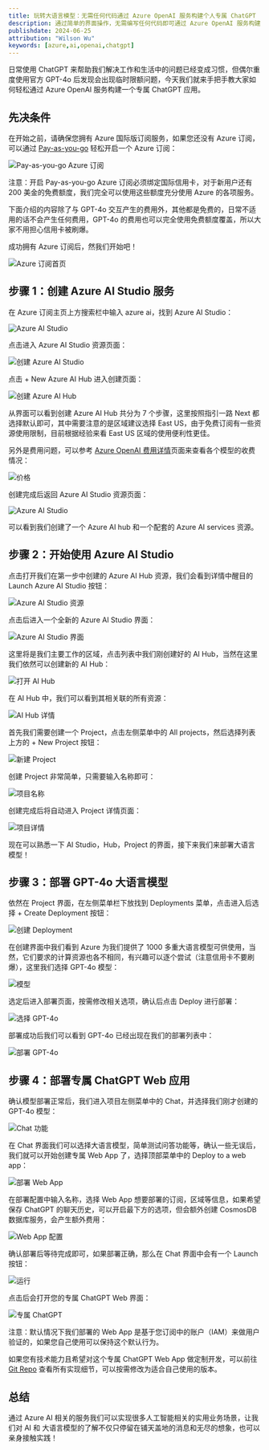 ```yaml
---
title: 玩转大语言模型：无需任何代码通过 Azure OpenAI 服务构建个人专属 ChatGPT
description: 通过简单的界面操作，无需编写任何代码即可通过 Azure OpenAI 服务构建自己专属的 ChatGPT 应用。
publishdate: 2024-06-25
attribution: "Wilson Wu"
keywords: [azure,ai,openai,chatgpt]
---
```


日常使用 ChatGPT 来帮助我们解决工作和生活中的问题已经变成习惯，但偶尔重度使用官方 GPT-4o 后发现会出现临时限额问题，今天我们就来手把手教大家如何轻松通过 Azure OpenAI 服务构建一个专属 ChatGPT 应用。

## 先决条件

在开始之前，请确保您拥有 Azure 国际版订阅服务，如果您还没有 Azure 订阅，可以通过 [Pay-as-you-go](https://azure.microsoft.com/en-us/pricing/purchase-options/pay-as-you-go/?wt.mc_id=MVP_373702) 轻松开启一个 Azure 订阅：

![Pay-as-you-go Azure 订阅](pay-as-you-go-azure.png)

注意：开启 Pay-as-you-go Azure 订阅必须绑定国际信用卡，对于新用户还有 200 美金的免费额度，我们完全可以使用这些额度充分使用 Azure 的各项服务。

下面介绍的内容除了与 GPT-4o 交互产生的费用外，其他都是免费的，日常不适用的话不会产生任何费用，GPT-4o 的费用也可以完全使用免费额度覆盖，所以大家不用担心信用卡被刷爆。

成功拥有 Azure 订阅后，然我们开始吧！

![Azure 订阅首页](azure-home.png)

## 步骤 1：创建 Azure AI Studio 服务

在 Azure 订阅主页上方搜索栏中输入 azure ai，找到 Azure AI Studio：

![Azure AI Studio](1-start.png)

点击进入 Azure AI Studio 资源页面：

![创建 Azure AI Studio](1-create-ai.png)

点击 + New Azure AI Hub 进入创建页面：

![创建 Azure AI Hub](1-ai-hub.png)

从界面可以看到创建 Azure AI Hub 共分为 7 个步骤，这里按照指引一路 Next 都选择默认即可，其中需要注意的是区域建议选择 East US，由于免费订阅有一些资源使用限制，目前根据经验来看 East US 区域的使用便利性更佳。

另外是费用问题，可以参考 [Azure OpenAI 费用详情](https://azure.microsoft.com/en-us/pricing/details/cognitive-services/openai-service/?wt.mc_id=MVP_373702)页面来查看各个模型的收费情况：

![价格](1-price.png)

创建完成后返回 Azure AI Studio 资源页面：

![Azure AI Studio](1-created.png)

可以看到我们创建了一个 Azure AI hub 和一个配套的 Azure AI services 资源。

## 步骤 2：开始使用 Azure AI Studio

点击打开我们在第一步中创建的 Azure AI Hub 资源，我们会看到详情中醒目的 Launch Azure AI Studio 按钮：

![Azure AI Studio 资源](2-use-ai.png)

点击后进入一个全新的 Azure AI Studio 界面：

![Azure AI Studio 界面](2-ai-studio.png)

这里将是我们主要工作的区域，点击列表中我们刚创建好的 AI Hub，当然在这里我们依然可以创建新的 AI Hub：

![打开 AI Hub](2-open-hub.png)

在 AI Hub 中，我们可以看到其相关联的所有资源：

![AI Hub 详情](2-hub-detail.png)

首先我们需要创建一个 Project，点击左侧菜单中的 All projects，然后选择列表上方的 + New Project 按钮：

![新建 Project](2-new-project.png)

创建 Project 非常简单，只需要输入名称即可：

![项目名称](2-project.png)

创建完成后将自动进入 Project 详情页面：

![项目详情](2-project-detail.png)

现在可以熟悉一下 AI Studio，Hub，Project 的界面，接下来我们来部署大语言模型！

## 步骤 3：部署 GPT-4o 大语言模型

依然在 Project 界面，在左侧菜单栏下放找到 Deployments 菜单，点击进入后选择 + Create Deployment 按钮：

![创建 Deployment](3-create-deployment.png)

在创建界面中我们看到 Azure 为我们提供了 1000 多重大语言模型可供使用，当然，它们要求的计算资源也各不相同，有兴趣可以逐个尝试（注意信用卡不要刷爆），这里我们选择 GPT-4o 模型：

![模型](3-models.png)

选定后进入部署页面，按需修改相关选项，确认后点击 Deploy 进行部署：

![选择 GPT-4o](3-deploy-gpt-4o.png)

部署成功后我们可以看到 GPT-4o 已经出现在我们的部署列表中：

![部署 GPT-4o](3-gpt-4o.png)


## 步骤 4：部署专属 ChatGPT Web 应用

确认模型部署正常后，我们进入项目左侧菜单中的 Chat，并选择我们刚才创建的 GPT-4o 模型：

![Chat 功能](4-chat.png)

在 Chat 界面我们可以选择大语言模型，简单测试问答功能等，确认一些无误后，我们就可以开始创建专属 Web App 了，选择顶部菜单中的 Deploy to a web app：

![部署 Web App](4-web-app.png)

在部署配置中输入名称，选择 Web App 想要部署的订阅，区域等信息，如果希望保存 ChatGPT 的聊天历史，可以开启最下方的选项，但会额外创建 CosmosDB 数据库服务，会产生额外费用：

![Web App 配置](4-deploy-web.png)

确认部署后等待完成即可，如果部署正确，那么在 Chat 界面中会有一个 Launch 按钮：

![运行](4-launch.png)

点击后会打开您的专属 ChatGPT Web 界面：

![专属 ChatGPT](4-app-page.png)

注意：默认情况下我们部署的 Web App 是基于您订阅中的账户（IAM）来做用户验证的，如果您自己使用可以保持这个默认行为。

如果您有技术能力且希望对这个专属 ChatGPT Web App 做定制开发，可以前往 [Git Repo](https://github.com/microsoft/sample-app-aoai-chatGPT?wt.mc_id=MVP_373702) 查看所有实现细节，可以按需修改为适合自己使用的版本。

## 总结

通过 Azure AI 相关的服务我们可以实现很多人工智能相关的实用业务场景，让我们对 AI 和 大语言模型的了解不仅只停留在铺天盖地的消息和无尽的想象，也可以亲身接触实践！
